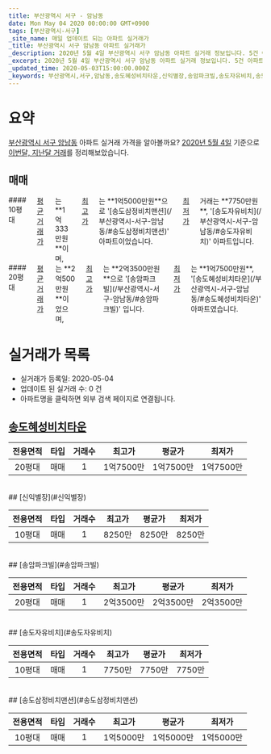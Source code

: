 ```yaml
---
title: 부산광역시 서구 - 암남동
date: Mon May 04 2020 00:00:00 GMT+0900
tags: [부산광역시-서구]
_site_name: 매일 업데이트 되는 아파트 실거래가
_title: 부산광역시 서구 암남동 아파트 실거래가
_description: 2020년 5월 4일 부산광역시 서구 암남동 아파트 실거래 정보입니다. 5건 아파트 정보가 있습니다.
_excerpt: 2020년 5월 4일 부산광역시 서구 암남동 아파트 실거래 정보입니다. 5건 아파트 정보가 있습니다.
_updated_time: 2020-05-03T15:00:00.000Z
_keywords: 부산광역시,서구,암남동,송도혜성비치타운,신익별장,송암파크빌,송도자유비치,송도삼정비치맨션
---
```





# 요약
<ins>부산광역시 서구 암남동</ins> 아파트 실거래 가격을 알아볼까요? <ins>2020년 5월 4일</ins> 기준으로 <ins>이번달, 지난달 거래</ins>를 정리해보았습니다.

## 매매
<div class="container">
<div class="six columns" markdown="1">
#### 10평대
<ins>평균 거래가</ins>는 **1억333만원**이며, <ins>최고가</ins>는 **1억5000만원**으로 '[송도삼정비치맨션](/부산광역시-서구-암남동/#송도삼정비치맨션)' 아파트이었습니다. <ins>최저가</ins> 거래는 **7750만원**, '[송도자유비치](/부산광역시-서구-암남동/#송도자유비치)' 아파트입니다.
</div>
<div class="six columns" markdown="1">
#### 20평대
<ins>평균 거래가</ins>는 **2억500만원**이었으며, <ins>최고가</ins>는 **2억3500만원**으로 '[송암파크빌](/부산광역시-서구-암남동/#송암파크빌)' 입니다. <ins>최저가</ins>는 **1억7500만원**, '[송도혜성비치타운](/부산광역시-서구-암남동/#송도혜성비치타운)' 아파트였습니다.
</div>
</div>



# 실거래가 목록
- 실거래가 등록일: 2020-05-04
- 업데이트 된 실거래 수: 0 건
- 아파트명을 클릭하면 외부 검색 페이지로 연결됩니다.

## [송도혜성비치타운](#송도혜성비치타운)

|전용면적|타입|거래수|최고가|평균가|최저가|
|:---:|:---:|:---:|:---:|:---:|:---:|
|20평대|<span class="deal-type-1">매매</span>|1|1억7500만|1억7500만|1억7500만|

<br/>
## [신익별장](#신익별장)

|전용면적|타입|거래수|최고가|평균가|최저가|
|:---:|:---:|:---:|:---:|:---:|:---:|
|10평대|<span class="deal-type-1">매매</span>|1|8250만|8250만|8250만|

<br/>
## [송암파크빌](#송암파크빌)

|전용면적|타입|거래수|최고가|평균가|최저가|
|:---:|:---:|:---:|:---:|:---:|:---:|
|20평대|<span class="deal-type-1">매매</span>|1|2억3500만|2억3500만|2억3500만|

<br/>
## [송도자유비치](#송도자유비치)

|전용면적|타입|거래수|최고가|평균가|최저가|
|:---:|:---:|:---:|:---:|:---:|:---:|
|10평대|<span class="deal-type-1">매매</span>|1|7750만|7750만|7750만|

<br/>
## [송도삼정비치맨션](#송도삼정비치맨션)

|전용면적|타입|거래수|최고가|평균가|최저가|
|:---:|:---:|:---:|:---:|:---:|:---:|
|10평대|<span class="deal-type-1">매매</span>|1|1억5000만|1억5000만|1억5000만|

<br/>



